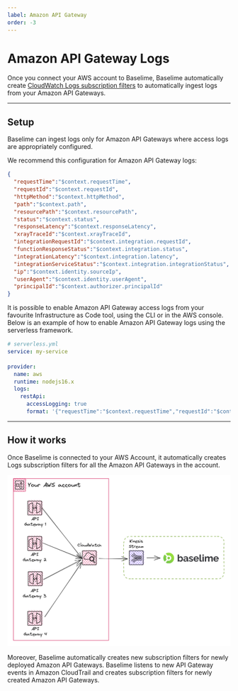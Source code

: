 ```yaml
---
label: Amazon API Gateway
order: -3
---
```


# Amazon API Gateway Logs

Once you connect your AWS account to Baselime, Baselime automatically create
[CloudWatch Logs subscription filters](https://docs.aws.amazon.com/AmazonCloudWatch/latest/logs/SubscriptionFilters.html)
to automatically ingest logs from your Amazon API Gateways.

---

## Setup

Baselime can ingest logs only for Amazon API Gateways where access logs are
appropriately configured.

We recommend this configuration for Amazon API Gateway logs:

```json #
{
  "requestTime":"$context.requestTime",
  "requestId":"$context.requestId",
  "httpMethod":"$context.httpMethod",
  "path":"$context.path",
  "resourcePath":"$context.resourcePath",
  "status":"$context.status",
  "responseLatency":"$context.responseLatency",
  "xrayTraceId":"$context.xrayTraceId",
  "integrationRequestId":"$context.integration.requestId",
  "functionResponseStatus":"$context.integration.status",
  "integrationLatency":"$context.integration.latency",
  "integrationServiceStatus":"$context.integration.integrationStatus",
  "ip":"$context.identity.sourceIp",
  "userAgent":"$context.identity.userAgent",
  "principalId":"$context.authorizer.principalId"
}
```

It is possible to enable Amazon API Gateway access logs from your favourite Infrastructure as Code tool, using the CLI or in the AWS console. Below is an example of how to enable Amazon API Gateway logs using the serverless framework.

```yaml #
# serverless.yml
service: my-service

provider:
  name: aws
  runtime: nodejs16.x
  logs:
    restApi:
      accessLogging: true
      format: '{"requestTime":"$context.requestTime","requestId":"$context.requestId","httpMethod":"$context.httpMethod","path":"$context.path","resourcePath":"$context.resourcePath","status":$context.status,"responseLatency":$context.responseLatency,"xrayTraceId":"$context.xrayTraceId","integrationRequestId":"$context.integration.requestId","functionResponseStatus":"$context.integration.status","integrationLatency":"$context.integration.latency","integrationServiceStatus":"$context.integration.integrationStatus","ip":"$context.identity.sourceIp","userAgent":"$context.identity.userAgent","principalId":"$context.authorizer.principalId"}'
```
---

## How it works

Once Baselime is connected to your AWS Account, it automatically creates Logs subscription filters for all the Amazon API Gateways in the account.

![Sending API Gateway Logs to Baselime](../../../assets/images/illustrations/sending-data/apigateway.png)

Moreover, Baselime automatically creates new subscription filters for newly deployed Amazon API Gateways. Baselime listens to new API Gateway events in Amazon CloudTrail and creates subscription filters for newly created Amazon API Gateways. 



